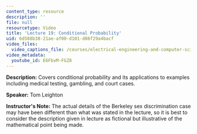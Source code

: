 ```yaml
---
content_type: resource
description: ''
file: null
resourcetype: Video
title: 'Lecture 19: Conditional Probability'
uid: 6d588b38-21ae-af00-d101-d86f29a4bacf
video_files:
  video_captions_file: /courses/electrical-engineering-and-computer-science/6-042j-mathematics-for-computer-science-fall-2010/video-lectures/lecture-19-conditional-probability/E6FbvM-FGZ8.vtt
video_metadata:
  youtube_id: E6FbvM-FGZ8
---
```


**Description:** Covers conditional probability and its applications to examples including medical testing, gambling, and court cases.

**Speaker:** Tom Leighton

**Instructor's Note:** The actual details of the Berkeley sex discrimination case may have been different than what was stated in the lecture, so it is best to consider the description given in lecture as fictional but illustrative of the mathematical point being made.